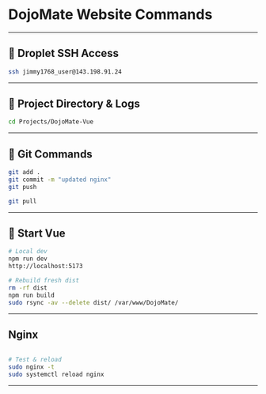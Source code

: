 # DojoMate Website Commands

---

## 🔐 Droplet SSH Access

```bash
ssh jimmy1768_user@143.198.91.24
```
---

## 📂 Project Directory & Logs

```bash
cd Projects/DojoMate-Vue
```

---

## 🔧 Git Commands

```bash
git add .
git commit -m "updated nginx"
git push

git pull
```

---

## 🚀 Start Vue

```bash
# Local dev
npm run dev
http://localhost:5173

# Rebuild fresh dist
rm -rf dist
npm run build
sudo rsync -av --delete dist/ /var/www/DojoMate/
```

---

## Nginx

```bash

# Test & reload
sudo nginx -t
sudo systemctl reload nginx
```

---